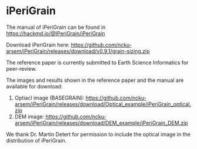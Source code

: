 # iPeriGrain
The manual of iPeriGrain can be found in https://hackmd.io/@IPeriGrain/iPeriGrain 

Download iPeriGrain here: https://github.com/ncku-arsem/iPeriGrain/releases/download/v0.9.1/grain-sizing.zip

The reference paper is currently submitted to Earth Science Informatics for peer-review.

The images and results shown in the reference paper and the manual are available for download: 
  1. Optiacl image (BASEGRAIN): https://github.com/ncku-arsem/iPeriGrain/releases/download/Optical_example/iPeriGrain_optical.zip 
  3. DEM image: https://github.com/ncku-arsem/iPeriGrain/releases/download/DEM_example/iPeriGrain_DEM.zip 

We thank Dr. Martin Detert for permission to include the optical image in the distribution of iPeriGrain.
